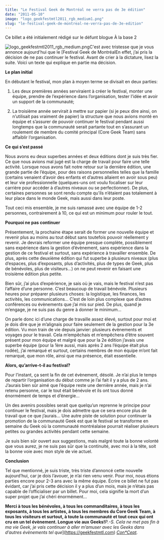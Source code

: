 ```yaml
---
title: "Le Festival Geek de Montréal ne verra pas de 3e édition"
date: "2011-05-10"
image: "logo_geekfestmtl2011_rgb_medium1.png"
slug: "le-festival-geek-de-montreal-ne-verra-pas-de-3e-edition"
---
```


Ce billet a été initialement rédigé sur le défunt blogue À la base 2

![](images/logo_geekfestmtl2011_rgb_medium1.png "logo_geekfestmtl2011_rgb_medium.png")C'est avec tristesse que je vous annonce aujourd'hui que le [Festival Geek de MontréalEn effet, j’ai pris la décision de ne pas continuer le festival. Avant de crier à la dictature, lisez la suite. Voici un texte qui explique en partie ma décision.

**Le plan initial**

En débutant le festival, mon plan à moyen terme se divisait en deux parties:

1. Les deux premières années serviraient à créer le festival, monter une équipe, prendre de l’expérience dans l’organisation, tester l’idée et avoir un support de la communauté;
    
2. La troisième année servirait à mettre sur papier (si je peux dire ainsi, on n’utilisait pas vraiment de papier) la structure que nous avions monté en équipe et s’assurer de pouvoir continuer le festival pendant aussi longtemps que la communauté serait partante tout en s’assurant un roulement de membre du comité principal (Core Geek Team) sans affaiblir l’organisation.
    

**Ce qui s’est passé**

Nous avons eu deux superbes années et deux éditions dont je suis très fier. Ce que nous avions mal jugé est la charge de travail pour faire une telle activité. Lorsque nous avons fait notre retour sur la dernière édition, une grande partie de l’équipe, pour des raisons personnelles telles que la famille (certains venaient d’avoir des enfants et d’autres allaient en avoir sous peu) et leur vie professionnelle (quelques-uns ont voulu focaliser sur leur carrière pour accéder à d’autres niveaux ou se perfectionner). De plus, certaines personnes se sont rendu compte qu’ils n’étaient pas totalement à leur place dans le monde Geek, mais aussi dans leur poste.

Tout ceci mis ensemble, je me suis ramassé avec une équipe de 1-2 personnes, contrairement à 10, ce qui est un minimum pour rouler le tout.

**Pourquoi ne pas continuer**

Présentement, la prochaine étape serait de former une nouvelle équipe et revenir plus au moins au tout début sans toutefois pouvoir réellement y revenir. Je devrais reformer une équipe presque complète, possiblement sans expérience dans la gestion d’évènement, sans expérience dans la gestion de ce festival et surtout, sans expérience à travailler ensemble. De plus, après cette deuxième édition qui fut superbe à plusieurs niveaux (plus d’espaces, plus d’exposants, plus d’activités, plus de types de Geek, plus de bénévoles, plus de visiteurs…) on ne peut revenir en faisant une troisième édition plus petite.

Bien sûr, j’ai plus d’expérience, je sais où je vais, mais le festival n’est pas l’affaire d’une personne. C’est beaucoup de travail bénévole. Plusieurs heures pour préparer plusieurs choses: la logistique, les finances, les activités, les communications… C’est de loin plus complexe que d’autres conférences ou évènements que j’ai mis sur pied. De plus, quand je m’engage, je ne suis pas du genre à donner le minimum…

On parle donc ici d’une charge de travaille assez élevé, surtout pour moi et je dois dire que je m’alignais pour faire seulement de la gestion pour la 3e édition. Vu mon train de vie depuis janvier: plusieurs évènements et voyages pour le travail. Cela m’empêchais et m’empêchera d’être souvent présent pour mon équipe et malgré que pour la 2e édition j’avais une superbe équipe (pour la 1ère aussi, mais après 2 ans l’équipe était plus rodée), j’ai remarqué et surtout, certains membres de mon équipe m’ont fait remarqué, que mon rôle, ainsi que ma présence, était essentielle.

**Alors, qu’arrive-t-il au festival?**

Pour l’instant, ça sent la fin de cet évènement, désolé. Je n’ai plus le temps de repartir l’organisation du début comme je l’ai fait il y a plus de 2 ans. J’aurais bien sûr aimé que l’équipe reste une dernière année, mais je n’ai retenu personne, car le tout était bénévole et ils ont tous donné énormément de temps et d’énergie…

Un des avenirs possibles serait que quelqu’un reprenne le principe pour continuer le festival, mais je dois admettre que ce sera encore plus de travail que ce que j’aurais… Une autre piste de solution pour continuer la promotion de la communauté Geek est que le festival se transforme en semaine du Geek où la communauté montréalaise pourrait réaliser plusieurs petites ou grandes activités pendant cette semaine.

Je suis bien sûr ouvert aux suggestions, mais malgré toute la bonne volonté que vous aurez, je ne suis pas sûr que la continuité, avec moi à la tête, soit la bonne voie avec mon style de vie actuel.

**Conclusion**

Tel que mentionné, je suis triste, très triste d’annoncé cette nouvelle aujourd’hui, car je dois l’avouer, je n’ai rien venu venir. Pour moi, nous étions parties encore pour 2-3 ans avec la même équipe. Écrire ce billet ne fut pas évidant, car j’ai pris cette décision il y a plus d’un mois, mais je n’étais pas capable de l’officialiser par un billet. Pour moi, cela signifie la mort d’un super projet que j’ai chéri énormément…

**Merci à tous les bénévoles, à tous les commanditaires, à tous les exposants, à tous les artistes, à tous les membres du Core Geek Team, à tous les visiteurs et surtout, à toute la communauté et tout ceux qui ont cru en un tel évènement. Longue vie aux Geeks!**_P.-S. Cela ne met pas fin à ma vie Geek, je vais continuer à aller m’amuser avec les Geeks dans d’autres évènements tel que_](https://geekfestmtl.com) _[Con\*Cept](https://www.conceptsff.ca/)._
